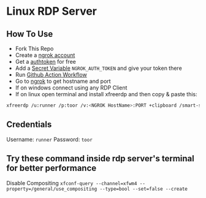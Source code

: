 # Linux RDP Server

## How To Use
+ Fork This Repo
+ Create a [ngrok account](https://dashboard.ngrok.com/) 
+ Get a [authtoken](https://dashboard.ngrok.com/get-started/your-authtoken) for free
+ Add a [Secret Variable](../../settings/secrets/actions/new) `NGROK_AUTH_TOKEN` and give your token there
+ Run [Github Action Workflow](../../actions/workflows/main.yml)
+ Go to [ngrok](https://dashboard.ngrok.com/tunnels/agents) to get hostname and port
+ If on windows connect using any RDP Client
+ If on linux open terminal and install xfreerdp and then copy & paste this:
```bash
xfreerdp /u:runner /p:toor /v:<NGROK HostName>:PORT +clipboard /smart-sizing +offscreen-cache 
```

## Credentials
Username: `runner`
Password: `toor`

## Try these command inside rdp server's terminal for better performance
Disable Compositing
```xfconf-query --channel=xfwm4 --property=/general/use_compositing --type=bool --set=false --create```
